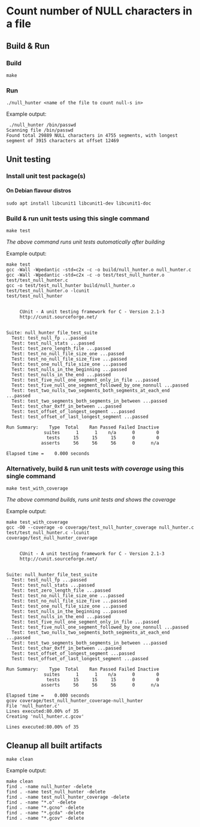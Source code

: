 # Count number of NULL characters in a file

## Build & Run

### Build
```
make
```

### Run
```
./null_hunter <name of the file to count null-s in>
```
Example output:
```
 ./null_hunter /bin/passwd
Scanning file /bin/passwd
Found total 29889 NULL characters in 4755 segments, with longest segment of 3915 characters at offset 12469
```

## Unit testing

### Install unit test package(s)

#### On Debian flavour distros
```
sudo apt install libcunit1 libcunit1-dev libcunit1-doc
```

### Build & run unit tests using this single command
```
make test
```
_The above command runs unit tests automatically after building_

Example output:
```
make test
gcc -Wall -Wpedantic -std=c2x -c -o build/null_hunter.o null_hunter.c
gcc -Wall -Wpedantic -std=c2x -c -o test/test_null_hunter.o test/test_null_hunter.c
gcc -o test/test_null_hunter build/null_hunter.o test/test_null_hunter.o -lcunit
test/test_null_hunter


     CUnit - A unit testing framework for C - Version 2.1-3
     http://cunit.sourceforge.net/


Suite: null_hunter_file_test_suite
  Test: test_null_fp ...passed
  Test: test_null_stats ...passed
  Test: test_zero_length_file ...passed
  Test: test_no_null_file_size_one ...passed
  Test: test_no_null_file_size_five ...passed
  Test: test_one_null_file_size_one ...passed
  Test: test_nulls_in_the_beginning ...passed
  Test: test_nulls_in_the_end ...passed
  Test: test_five_null_one_segment_only_in_file ...passed
  Test: test_five_null_one_segment_followed_by_one_nonnull ...passed
  Test: test_two_nulls_two_segments_both_segments_at_each_end ...passed
  Test: test_two_segments_both_segments_in_between ...passed
  Test: test_char_0xff_in_between ...passed
  Test: test_offset_of_longest_segment ...passed
  Test: test_offset_of_last_longest_segment ...passed

Run Summary:    Type  Total    Ran Passed Failed Inactive
              suites      1      1    n/a      0        0
               tests     15     15     15      0        0
             asserts     56     56     56      0      n/a

Elapsed time =    0.000 seconds
```

### Alternatively, build & run unit tests _with coverage_ using this single command
```
make test_with_coverage
```
_The above command builds, runs unit tests and shows the coverage_

Example output:
```
make test_with_coverage
gcc -O0 --coverage -o coverage/test_null_hunter_coverage null_hunter.c test/test_null_hunter.c -lcunit
coverage/test_null_hunter_coverage


     CUnit - A unit testing framework for C - Version 2.1-3
     http://cunit.sourceforge.net/


Suite: null_hunter_file_test_suite
  Test: test_null_fp ...passed
  Test: test_null_stats ...passed
  Test: test_zero_length_file ...passed
  Test: test_no_null_file_size_one ...passed
  Test: test_no_null_file_size_five ...passed
  Test: test_one_null_file_size_one ...passed
  Test: test_nulls_in_the_beginning ...passed
  Test: test_nulls_in_the_end ...passed
  Test: test_five_null_one_segment_only_in_file ...passed
  Test: test_five_null_one_segment_followed_by_one_nonnull ...passed
  Test: test_two_nulls_two_segments_both_segments_at_each_end ...passed
  Test: test_two_segments_both_segments_in_between ...passed
  Test: test_char_0xff_in_between ...passed
  Test: test_offset_of_longest_segment ...passed
  Test: test_offset_of_last_longest_segment ...passed

Run Summary:    Type  Total    Ran Passed Failed Inactive
              suites      1      1    n/a      0        0
               tests     15     15     15      0        0
             asserts     56     56     56      0      n/a

Elapsed time =    0.000 seconds
gcov coverage/test_null_hunter_coverage-null_hunter
File 'null_hunter.c'
Lines executed:80.00% of 35
Creating 'null_hunter.c.gcov'

Lines executed:80.00% of 35
```


## Cleanup all built artifacts
```
make clean
```
Example output:
```
make clean
find . -name null_hunter -delete
find . -name test_null_hunter -delete
find . -name test_null_hunter_coverage -delete
find . -name "*.o" -delete
find . -name "*.gcno" -delete
find . -name "*.gcda" -delete
find . -name "*.gcov" -delete
```